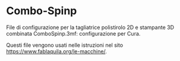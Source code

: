 # Combo-Spinp
File di configurazione per la tagliatrice polistirolo 2D e stampante 3D combinata
ComboSpinp.3mf: configurazione per Cura.

Questi file vengono usati nelle istruzioni nel sito https://www.fablaquila.org/le-macchine/.
